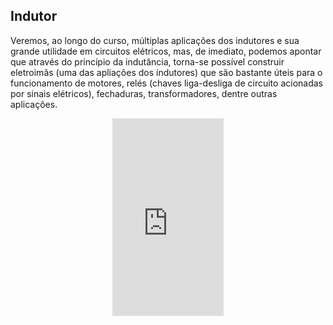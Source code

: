 ## Indutor

<div class="normal">

Veremos, ao longo do curso, múltiplas aplicações dos indutores e sua grande utilidade em circuitos elétricos, mas, de imediato, podemos apontar que através do princípio da indutância, torna-se possível construir eletroimãs (uma das apliações dos indutores) que são bastante úteis para o funcionamento de motores, relés (chaves liga-desliga de circuito acionadas por sinais elétricos), fechaduras, transformadores, dentre outras aplicações.

</div>

<center>
<iframe width="178" height="316" src="https://www.youtube.com/embed/axxS99ddgVU" title="How to Make Electromagnet At Home |  How to Make Electric Magnet #shorts #electromagnet #science" frameborder="0" allow="accelerometer; autoplay; clipboard-write; encrypted-media; gyroscope; picture-in-picture; web-share" allowfullscreen></iframe>
</center>
